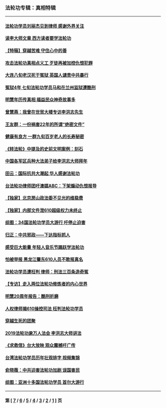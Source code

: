 ### 法轮功专辑：真相特辑
---
#### [法轮功学员刘丽杰见到律师 感谢外界关注](../../pages/nf4389/n13927012.md?03050430) 
#### [读李大师文章 西方读者要学法轮功](../../pages/nf4389/n13925142.md?03050430) 
#### [【特稿】穿越苦难 守住心中的善](../../pages/nf4389/n13784979.md?03050430) 
#### [攻击法轮功真相点义工 歹徒再被加控仇恨犯罪](../../pages/nf4389/n13601019.md?03050430) 
#### [大连八旬老汉死于冤狱 英国人谴责中共暴行](../../pages/nf4389/n13480118.md?03050430) 
#### [冤狱4年 七旬法轮功学员马和在兰州监狱遭酷刑](../../pages/nf4389/n13304688.md?03050430) 
#### [明慧年历传真相 福益民众神奇故事多](../../pages/nf4389/n13294545.md?03050430) 
#### [曾慧燕：我曾在世贸大楼专访李洪志先生](../../pages/nf4389/n12898729.md?03050430) 
#### [王友群：一份祸害22年的所谓“绝密文件”](../../pages/nf4389/n12871750.md?03050430) 
#### [健康有良方 一群九旬百岁老人的长寿秘密](../../pages/nf4389/n12847475.md?03050430) 
#### [《转法轮》中提及的史前文明案例：刻石](../../pages/nf4389/n12758577.md?03050430) 
#### [中国各军区兵种大法弟子给李洪志大师拜年](../../pages/nf4389/n12750047.md?03050430) 
#### [田云：国际抗共大潮起 华人感谢法轮功](../../pages/nf4389/n12357708.md?03050430) 
#### [台法轮功律师团吁澳媒ABC：下架煽动仇恨报导](../../pages/nf4389/n12279917.md?03050430) 
#### [【独家】北京房山政法委不见光的维稳费](../../pages/nf4389/n12031979.md?03050430) 
#### [【独家】内部文件泄610超级权力未终止](../../pages/nf4389/n12023895.md?03050430) 
#### [组图：34国法轮功学员大游行 吁停止迫害](../../pages/nf4389/n11492658.md?03050430) 
#### [归正：中共邪政——下达指标抓人](../../pages/nf4389/n11474770.md?03050430) 
#### [感受巨大能量 年轻人音乐节踊跃学法轮功](../../pages/nf4389/n11441981.md?03050430) 
#### [怕被举报 黑龙江肇东610人员不敢报真名](../../pages/nf4389/n11436499.md?03050430) 
#### [法轮功学员遭枉判 律师：刑法三百条造奇冤](../../pages/nf4389/n11433943.md?03050430) 
#### [【专访】走入两位法轮功修炼者的内心世界](../../pages/nf4389/n11415623.md?03050430) 
#### [明慧20周年报告：酷刑折磨](../../pages/nf4389/n11387954.md?03050430) 
#### [人权律师揭610操控司法 枉判法轮功学员](../../pages/nf4389/n11313370.md?03050430) 
#### [穿越生死的团聚](../../pages/nf4389/n11258922.md?03050430) 
#### [2019法轮功逾万人法会 李洪志大师讲法](../../pages/nf4389/n11265303.md?03050430) 
#### [《求救信》台大放映 观众震撼吁广传](../../pages/nf4389/n10922251.md?03050430) 
#### [台湾法轮功学员历年壮观排字 视频集锦](../../pages/nf4389/n10878789.md?03050430) 
#### [俞晓薇：中共迫害法轮功加剧 误国害民](../../pages/nf4389/n10859260.md?03050430) 
#### [组图：亚洲十多国法轮功学员 首尔大游行](../../pages/nf4389/n10781149.md?03050430) 

---
#### 第 [ [7](./7.md?03050430) / [6](./6.md?03050430) / [5](./5.md?03050430) / [4](./4.md?03050430) / [3](./3.md?03050430) / [2](./2.md?03050430) / [1](./1.md?03050430) ] 页
